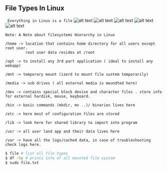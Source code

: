 ## File Types In Linux
``` Everything in Linux is a file```
![alt text](Images/filetypes-1.png)
![alt text](Images/filetypes.png)
![alt text](Images/filetypes-2.png)
![alt text](Images/filetypes-3.png)
![alt text](Images/FileSystemHierarchy.png)

```
Note: A Note about filesystems Hierarchy in Linux

/home -> location that contains home directory for all users except root user.
         root user data resides at /root

/opt -> to install any 3rd part application ( ideal to install any webapp)

/mnt -> temporary mount (iserd to mount file sustem temporarily)

/media -> usb drives ( all external media is moundted here)

/dev -> contains special block devise and character files . store info for external hardisk, mouse, keyboard.

/bin -> basic commands (mkdir, mv ..)/ binaries lives here

/etc -> here most of configuration files are stored

/lib -> look here for shared library to import into program

/usr -> all user land app and their data lives here

/var -> have all the logs/cached data, in case of troubleshooting check logs here.
```
```bash
$ file # list all file types
$ df -hp # prints info of all mounted file system
$ sudo file.txt
```